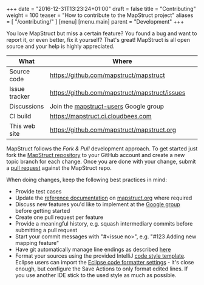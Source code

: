 +++
date = "2016-12-31T13:23:24+01:00"
draft = false
title = "Contributing"
weight = 100
teaser = "How to contribute to the MapStruct project"
aliases = [
    "/contributing/"
]
[menu]
[menu.main]
parent = "Development"
+++

You love MapStruct but miss a certain feature? You found a bug and want to report it, or even better, fix it yourself? That's great! MapStruct is all open source and your help is highly appreciated.

<table class="uk-table">
<thead>
  <tr>
    <th>What</th><th>Where</th>
  </tr>
</thead>
<tbody>
  <tr>
    <td width="20%">Source code</td><td><a href="https://github.com/mapstruct/mapstruct">https://github.com/mapstruct/mapstruct</a></td>
  </tr>
  <tr>
    <td width="20%">Issue tracker</td><td><a href="https://github.com/mapstruct/mapstruct/issues">https://github.com/mapstruct/mapstruct/issues</a></td>
  </tr>
  <tr>
    <td width="20%">Discussions</td><td>Join the <a href="https://groups.google.com/forum/?fromgroups#!forum/mapstruct-users">mapstruct-users</a> Google group</td>
  </tr>
  <tr>
    <td width="20%">CI build</td><td><a href="https://mapstruct.ci.cloudbees.com">https://mapstruct.ci.cloudbees.com</a></td>
  </tr>
  <tr>
    <td width="20%">This web site</td><td><a href="https://github.com/mapstruct/mapstruct.org">https://github.com/mapstruct/mapstruct.org</a></td>
  </tr>
</tbody>
</table>

MapStruct follows the _Fork & Pull_ development approach. To get started just fork the [MapStruct repository](http://github.com/mapstruct/mapstruct) to your GitHub account and create a new topic branch for each change. Once you are done with your change, submit a [pull request](https://help.github.com/articles/using-pull-requests) against the MapStruct repo.

When doing changes, keep the following best practices in mind:

* Provide test cases
* Update the [reference documentation](mapstruct.org/documentation) on [mapstruct.org](mapstruct.org) where required
* Discuss new features you'd like to implement at the [Google group](https://groups.google.com/forum/?fromgroups#!forum/mapstruct-users) before getting started
* Create one pull request per feature
* Provide a meaningful history, e.g. squash intermediary commits before submitting a pull request
* Start your commit messages with "#&lt;issue no&gt;", e.g. "#123 Adding new mapping feature"
* Have git automatically manage line endings as described [here](https://help.github.com/articles/dealing-with-line-endings)
* Format your sources using the provided IntelliJ [code style template](https://github.com/mapstruct/mapstruct/blob/master/etc/mapstruct.xml). Eclipse users can import the [Eclipse code formatter settings](https://github.com/mapstruct/mapstruct/blob/master/etc/eclipse-formatter-config.xml) - it's close enough, but configure the Save Actions to only format edited lines. If you use another IDE stick to the used style as much as possible.
